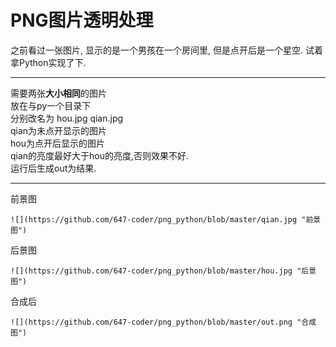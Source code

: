 PNG图片透明处理
===========================
之前看过一张图片, 显示的是一个男孩在一个房间里, 但是点开后是一个星空.
试着拿Python实现了下.

****

需要两张**大小相同**的图片  
放在与py一个目录下  
分别改名为 hou.jpg qian.jpg  
qian为未点开显示的图片  
hou为点开后显示的图片  
qian的亮度最好大于hou的亮度,否则效果不好.  
运行后生成out为结果.  

****
前景图 
```
![](https://github.com/647-coder/png_python/blob/master/qian.jpg "前景图")
```
后景图  
```
![](https://github.com/647-coder/png_python/blob/master/hou.jpg "后景图")
```
合成后  
```
![](https://github.com/647-coder/png_python/blob/master/out.png "合成图")
```